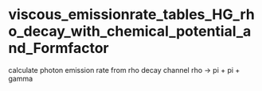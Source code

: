 viscous_emissionrate_tables_HG_rho_decay_with_chemical_potential_and_Formfactor
===============================================================================

calculate photon emission rate from rho decay channel rho -> pi + pi + gamma
